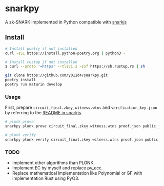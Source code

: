 # snarkpy

A zk-SNARK implemented in Python compatible with [snarkjs](https://github.com/iden3/snarkjs)

## Install

```sh
# Install poetry if not installed
curl -sSL https://install.python-poetry.org | python3 -

# Install rustup if not installed
$ curl --proto '=https' --tlsv1.2 -sSf https://sh.rustup.rs | sh

git clone https://github.com/y011d4/snarkpy.git
poetry install
poetry run maturin develop
```

### Usage

First, prepare `circuit_final.zkey`, `witness.wtns` and `verification_key.json` by referring to the [README in snarkjs](https://github.com/iden3/snarkjs).

```sh
# plonk prove
snarkpy plonk prove circuit_final.zkey witness.wtns proof.json public.json

# plonk verify
snarkpy plonk verify circuit_final.zkey witness.wtns proof.json public.json
```

### TODO

- Implement other algorithms than PLONK.
- Implement EC by myself and replace py_ecc.
- Replace mathematical implementation like Polynomial or GF with implementation Rust using PyO3.
